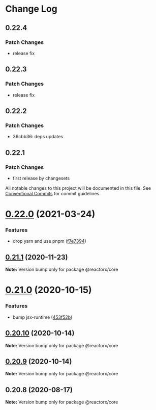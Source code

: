 # Change Log

## 0.22.4

### Patch Changes

- release fix

## 0.22.3

### Patch Changes

- release fix

## 0.22.2

### Patch Changes

- 36cbb36: deps updates

## 0.22.1

### Patch Changes

- first release by changesets

All notable changes to this project will be documented in this file.
See [Conventional Commits](https://conventionalcommits.org) for commit guidelines.

# [0.22.0](https://github.com/querycap/webappkit/compare/@reactorx/core@0.21.1...@reactorx/core@0.22.0) (2021-03-24)

### Features

- drop yarn and use pnpm ([f7e7394](https://github.com/querycap/webappkit/commit/f7e7394e1531ffb96ecb3e393e8131451f3e1d9f))

## [0.21.1](https://github.com/querycap/webappkit/compare/@reactorx/core@0.21.0...@reactorx/core@0.21.1) (2020-11-23)

**Note:** Version bump only for package @reactorx/core

# [0.21.0](https://github.com/querycap/webappkit/compare/@reactorx/core@0.20.10...@reactorx/core@0.21.0) (2020-10-15)

### Features

- bump jsx-runtime ([453f52b](https://github.com/querycap/webappkit/commit/453f52b4a7b0e0f987de76da08c9bbb4d39802f8))

## [0.20.10](https://github.com/querycap/webappkit/compare/@reactorx/core@0.20.9...@reactorx/core@0.20.10) (2020-10-14)

**Note:** Version bump only for package @reactorx/core

## [0.20.9](https://github.com/querycap/webappkit/compare/@reactorx/core@0.20.8...@reactorx/core@0.20.9) (2020-10-14)

**Note:** Version bump only for package @reactorx/core

## 0.20.8 (2020-08-17)

**Note:** Version bump only for package @reactorx/core
